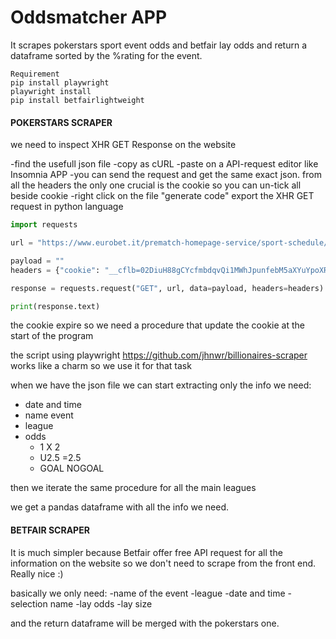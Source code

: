# Oddsmatcher APP
It scrapes pokerstars sport event odds and betfair lay odds and return a dataframe sorted by the %rating for the event.

```
Requirement
pip install playwright
playwright install
pip install betfairlightweight
```
#### POKERSTARS SCRAPER

we need to inspect XHR GET Response on the website

-find the usefull json file
-copy as cURL
-paste on a API-request editor like Insomnia APP 
-you can send the request and get the same exact json. from all the headers the only one crucial is the cookie so you can un-tick all beside cookie
-right click on the file "generate code" export the XHR GET request in python language

```python
import requests

url = "https://www.eurobet.it/prematch-homepage-service/sport-schedule/services/prematch-homepage/highlight"

payload = ""
headers = {"cookie": "__cflb=02DiuH88gCYcfmbdqvQi1MWhJpunfebM5aXYuYpoXRJEG"}

response = requests.request("GET", url, data=payload, headers=headers)

print(response.text)
```

the cookie expire so we need a procedure that update the cookie at the start of the program

the script using playwright https://github.com/jhnwr/billionaires-scraper works like a charm so we use it for that task

when we have the json file we can start extracting only the info we need:

- date and time
- name event
- league
- odds
	- 1 X 2
    - U2.5 =2.5 
    - GOAL NOGOAL

then we iterate the same procedure for all the main leagues

we get a pandas dataframe with all the info we need.

#### BETFAIR SCRAPER

It is much simpler because Betfair offer free API request for all the information on the website so we don't need to scrape from the front end. Really nice :)

basically we only need:
-name of the event
-league 
-date and time
-selection name
-lay odds
-lay size

and the return dataframe will be merged with the pokerstars one.

